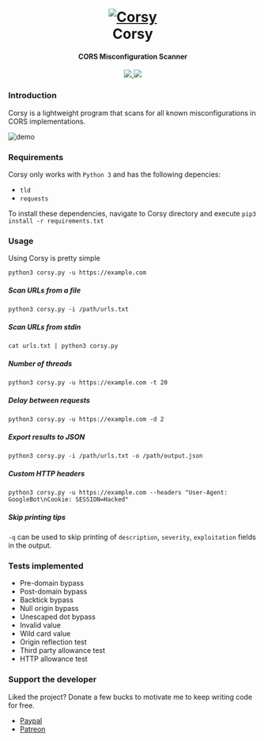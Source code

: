 
<h1 align="center">
  <br>
  <a href="https://github.com/s0md3v/Corsy"><img src="https://i.ibb.co/K0Z7X99/corsy.png" alt="Corsy"></a>
  <br>
  Corsy
  <br>
</h1>

<h4 align="center">CORS Misconfiguration Scanner</h4>

<p align="center">
  <a href="https://github.com/s0md3v/Corsy/releases">
    <img src="https://img.shields.io/github/release/s0md3v/Corsy.svg">
  </a>
  <a href="https://github.com/s0md3v/Corsy/issues?q=is%3Aissue+is%3Aclosed">
      <img src="https://img.shields.io/github/issues-closed-raw/s0md3v/Corsy.svg">
  </a>
</p>

### Introduction
Corsy is a lightweight program that scans for all known misconfigurations in CORS implementations.

![demo](https://i.ibb.co/Jc1HtmW/corsy.png)

### Requirements
Corsy only works with `Python 3` and has the following depencies:

- `tld`
- `requests`

To install these dependencies, navigate to Corsy directory and execute `pip3 install -r requirements.txt`

### Usage
Using Corsy is pretty simple

`python3 corsy.py -u https://example.com`

##### Scan URLs from a file
`python3 corsy.py -i /path/urls.txt`

##### Scan URLs from stdin
`cat urls.txt | python3 corsy.py`

##### Number of threads
`python3 corsy.py -u https://example.com -t 20`

##### Delay between requests
`python3 corsy.py -u https://example.com -d 2`

##### Export results to JSON
`python3 corsy.py -i /path/urls.txt -o /path/output.json`

##### Custom HTTP headers
`python3 corsy.py -u https://example.com --headers "User-Agent: GoogleBot\nCookie: SESSION=Hacked"`

##### Skip printing tips
`-q` can be used to skip printing of `description`, `severity`, `exploitation` fields in the output.

### Tests implemented
- Pre-domain bypass
- Post-domain bypass
- Backtick bypass
- Null origin bypass
- Unescaped dot bypass
- Invalid value
- Wild card value
- Origin reflection test
- Third party allowance test
- HTTP allowance test
### Support the developer
Liked the project? Donate a few bucks to motivate me to keep writing code for free.

- [Paypal](https://www.paypal.me/s0md3v)
- [Patreon](https://www.patreon.com/s0md3v)

